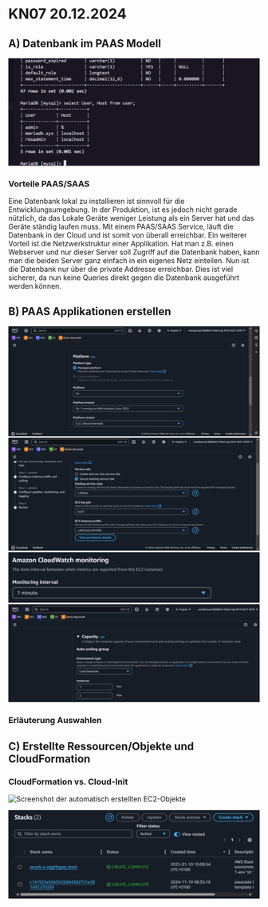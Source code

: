 # KN07 20.12.2024

## A) Datenbank im PAAS Modell

![Screenshot MySQL Workbench mit ausgeführtem Query](/m346-Cloud/Images/KN07/MYSQL-QUERY.png)

### Vorteile PAAS/SAAS 

Eine Datenbank lokal zu installieren ist sinnvoll für die Entwicklungsumgebung. 
In der Produktion, ist es jedoch nicht gerade nützlich, da das Lokale Geräte weniger Leistung als ein Server hat und das Geräte ständig laufen muss.
Mit einem PAAS/SAAS Service, läuft die Datenbank in der Cloud und ist somit von überall erreichbar.
Ein weiterer Vorteil ist die Netzwerkstruktur einer Applikation. Hat man z.B. einen Webserver und nur dieser Server soll Zugriff auf die Datenbank haben, kann man die beiden Server ganz einfach in ein eigenes Netz einteilen. Nun ist die Datenbank nur über die private Addresse erreichbar. Dies ist viel sicherer, da nun keine Queries direkt gegen die Datenbank ausgeführt werden können.

## B) PAAS Applikationen erstellen

![Screenshot für die veränderten Bereiche](/m346-Cloud/Images/KN07/CONFIG-1.png)
![Screenshot für die veränderten Bereiche](/m346-Cloud/Images/KN07/CONFIG-2.png)
![Screenshot für die veränderten Bereiche](/m346-Cloud/Images/KN07/CONFIG-3.png)
![Screenshot für die veränderten Bereiche](/m346-Cloud/Images/KN07/CONFIG-4.png)

### Erläuterung Auswahlen

## C) Erstellte Ressourcen/Objekte und CloudFormation

### CloudFormation vs. Cloud-Init

![Screenshot der automatisch erstellten EC2-Objekte](/m346-Cloud/Images/KN07/EC2-OBJECTS.png)

![Screenshot der CloudFormation Ressourcen für PAAS Anwendung](/m346-Cloud/Images/KN07/CLOUDFORMATION.png)
